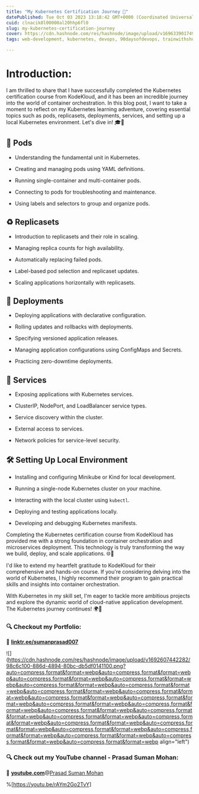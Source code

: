 ```yaml
---
title: "My Kubernetes Certification Journey 🚢"
datePublished: Tue Oct 03 2023 13:18:42 GMT+0000 (Coordinated Universal Time)
cuid: clnacik8l00000al20hhp6fl0
slug: my-kubernetes-certification-journey
cover: https://cdn.hashnode.com/res/hashnode/image/upload/v1696339017499/50e0b556-1d1c-414f-b90f-d7dc32712ad1.png
tags: web-development, kubernetes, devops, 90daysofdevops, trainwithshubham

---
```


# Introduction:

I am thrilled to share that I have successfully completed the Kubernetes certification course from KodeKloud, and it has been an incredible journey into the world of container orchestration. In this blog post, I want to take a moment to reflect on my Kubernetes learning adventure, covering essential topics such as pods, replicasets, deployments, services, and setting up a local Kubernetes environment. Let's dive in! 🎓🐳

## 🌟 Pods

* Understanding the fundamental unit in Kubernetes.
    
* Creating and managing pods using YAML definitions.
    
* Running single-container and multi-container pods.
    
* Connecting to pods for troubleshooting and maintenance.
    
* Using labels and selectors to group and organize pods.
    

## ♻️ Replicasets

* Introduction to replicasets and their role in scaling.
    
* Managing replica counts for high availability.
    
* Automatically replacing failed pods.
    
* Label-based pod selection and replicaset updates.
    
* Scaling applications horizontally with replicasets.
    

## 🚀 Deployments

* Deploying applications with declarative configuration.
    
* Rolling updates and rollbacks with deployments.
    
* Specifying versioned application releases.
    
* Managing application configurations using ConfigMaps and Secrets.
    
* Practicing zero-downtime deployments.
    

## 🎉 Services

* Exposing applications with Kubernetes services.
    
* ClusterIP, NodePort, and LoadBalancer service types.
    
* Service discovery within the cluster.
    
* External access to services.
    
* Network policies for service-level security.
    

## 🛠️ Setting Up Local Environment

* Installing and configuring Minikube or Kind for local development.
    
* Running a single-node Kubernetes cluster on your machine.
    
* Interacting with the local cluster using `kubectl`.
    
* Deploying and testing applications locally.
    
* Developing and debugging Kubernetes manifests.
    

Completing the Kubernetes certification course from KodeKloud has provided me with a strong foundation in container orchestration and microservices deployment. This technology is truly transforming the way we build, deploy, and scale applications. 🌐🚀

I'd like to extend my heartfelt gratitude to KodeKloud for their comprehensive and hands-on course. If you're considering delving into the world of Kubernetes, I highly recommend their program to gain practical skills and insights into container orchestration.

With Kubernetes in my skill set, I'm eager to tackle more ambitious projects and explore the dynamic world of cloud-native application development. The Kubernetes journey continues! 🌍🎉

### **🔍 Checkout my Portfolio:**

**🔗** [**linktr.ee/sumanprasad007**](http://linktr.ee/sumanprasad007)

![](https://cdn.hashnode.com/res/hashnode/image/upload/v1692607442282/98c6c100-886d-4894-80bc-db5df0141100.png?auto=compress,format&format=webp&auto=compress,format&format=webp&auto=compress,format&format=webp&auto=compress,format&format=webp&auto=compress,format&format=webp&auto=compress,format&format=webp&auto=compress,format&format=webp&auto=compress,format&format=webp&auto=compress,format&format=webp&auto=compress,format&format=webp&auto=compress,format&format=webp&auto=compress,format&format=webp&auto=compress,format&format=webp&auto=compress,format&format=webp&auto=compress,format&format=webp&auto=compress,format&format=webp&auto=compress,format&format=webp&auto=compress,format&format=webp&auto=compress,format&format=webp&auto=compress,format&format=webp&auto=compress,format&format=webp&auto=compress,format&format=webp&auto=compress,format&format=webp align="left")

### **🔍 Check out my YouTube channel - Prasad Suman Mohan:**

🔗 [**youtube.com**](http://youtube.com/)@[Prasad Suman Mohan](@sumanprasad)

%[https://youtu.be/rAYm2Go2TvY]